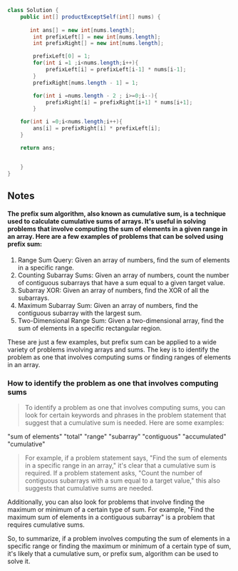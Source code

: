 ```java
class Solution {
    public int[] productExceptSelf(int[] nums) {
        
       int ans[] = new int[nums.length];
        int prefixLeft[] = new int[nums.length];
        int prefixRight[] = new int[nums.length];

        prefixLeft[0] = 1;
        for(int i =1 ;i<nums.length;i++){
            prefixLeft[i] = prefixLeft[i-1] * nums[i-1];
        }
        prefixRight[nums.length - 1] = 1;

        for(int i =nums.length - 2 ; i>=0;i--){
            prefixRight[i] = prefixRight[i+1] * nums[i+1];
        }

    for(int i =0;i<nums.length;i++){
        ans[i] = prefixRight[i] * prefixLeft[i];
    }

    return ans;


    }
}
```

## Notes
#### The prefix sum algorithm, also known as cumulative sum, is a technique used to calculate cumulative sums of arrays. It's useful in solving problems that involve computing the sum of elements in a given range in an array. Here are a few examples of problems that can be solved using prefix sum:

1. Range Sum Query: Given an array of numbers, find the sum of elements in a specific range.
2. Counting Subarray Sums: Given an array of numbers, count the number of contiguous subarrays that have a sum equal to a given target value.
3. Subarray XOR: Given an array of numbers, find the XOR of all the subarrays.
4. Maximum Subarray Sum: Given an array of numbers, find the contiguous subarray with the largest sum.
5. Two-Dimensional Range Sum: Given a two-dimensional array, find the sum of elements in a specific rectangular region.

These are just a few examples, but prefix sum can be applied to a wide variety of problems involving arrays and sums. The key is to identify the problem as one that involves computing sums or finding ranges of elements in an array.

### How to identify the problem as one that involves computing sums
> To identify a problem as one that involves computing sums, you can look for certain keywords and phrases in the problem statement that suggest that a cumulative sum is needed. Here are some examples:

"sum of elements"
"total"
"range"
"subarray"
"contiguous"
"accumulated"
"cumulative"

> For example, if a problem statement says, "Find the sum of elements in a specific range in an array," it's clear that a cumulative sum is required. If a problem statement asks, "Count the number of contiguous subarrays with a sum equal to a target value," this also suggests that cumulative sums are needed.

Additionally, you can also look for problems that involve finding the maximum or minimum of a certain type of sum. For example, "Find the maximum sum of elements in a contiguous subarray" is a problem that requires cumulative sums.

So, to summarize, if a problem involves computing the sum of elements in a specific range or finding the maximum or minimum of a certain type of sum, it's likely that a cumulative sum, or prefix sum, algorithm can be used to solve it.
